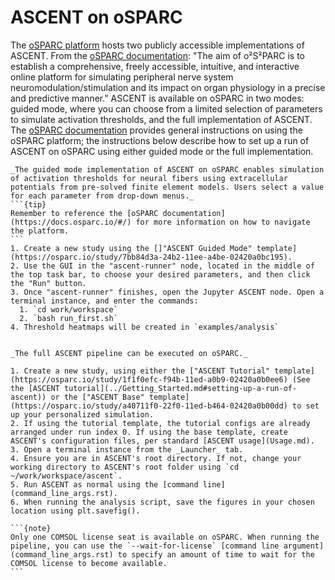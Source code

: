 # ASCENT on oSPARC

The [oSPARC platform](https://osparc.io/) hosts two publicly accessible implementations of ASCENT. From the [oSPARC documentation](https://docs.osparc.io/#/): "The aim of o²S²PARC is to establish a comprehensive, freely accessible, intuitive, and interactive online platform for simulating peripheral nerve system neuromodulation/stimulation and its impact on organ physiology in a precise and predictive manner." ASCENT is available on oSPARC in two modes: guided mode, where you can choose from a limited selection of parameters to simulate activation thresholds, and the full implementation of ASCENT. The [oSPARC documentation](https://docs.osparc.io/#/) provides general instructions on using the oSPARC platform; the instructions below describe how to set up a run of ASCENT on oSPARC using either guided mode or the full implementation.

````{tab} Guided Mode
_The guided mode implementation of ASCENT on oSPARC enables simulation of activation thresholds for neural fibers using extracellular potentials from pre-solved finite element models. Users select a value for each parameter from drop-down menus._
```{tip}
Remember to reference the [oSPARC documentation](https://docs.osparc.io/#/) for more information on how to navigate the platform.
```
1. Create a new study using the []"ASCENT Guided Mode" template](https://osparc.io/study/7bb84d3a-24b2-11ee-a4be-02420a0bc195).
2. Use the GUI in the "ascent-runner" node, located in the middle of the top task bar, to choose your desired parameters, and then click the "Run" button.
3. Once "ascent-runner" finishes, open the Jupyter ASCENT node. Open a terminal instance, and enter the commands:
  1. `cd work/workspace`
  2. `bash run_first.sh`
4. Threshold heatmaps will be created in `examples/analysis`
````
````{tab} Full Implementation

_The full ASCENT pipeline can be executed on oSPARC._

1. Create a new study, using either the ["ASCENT Tutorial" template](https://osparc.io/study/1f1f0efc-f94b-11ed-a0b9-02420a0b0ee6) (See the [ASCENT tutorial](../Getting_Started.md#setting-up-a-run-of-ascent)) or the ["ASCENT Base" template](https://osparc.io/study/a40711f0-22f0-11ed-b464-02420a0b00dd) to set up your personalized simulation.
2. If using the tutorial template, the tutorial configs are already arranged under run index 0. If using the base template, create ASCENT's configuration files, per standard [ASCENT usage](Usage.md).
3. Open a terminal instance from the _Launcher_ tab.
4. Ensure you are in ASCENT's root directory. If not, change your working directory to ASCENT's root folder using `cd ~/work/workspace/ascent`.
5. Run ASCENT as normal using the [command line](command_line_args.rst).
6. When running the analysis script, save the figures in your chosen location using plt.savefig().

```{note}
Only one COMSOL license seat is available on oSPARC. When running the pipeline, you can use the `--wait-for-license` [command line argument](command_line_args.rst) to specify an amount of time to wait for the COMSOL license to become available.
```
````
